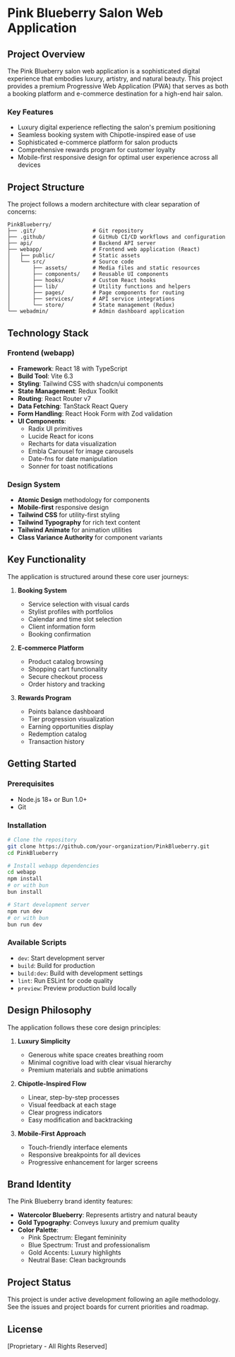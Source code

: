 # Pink Blueberry Salon Web Application

## Project Overview

The Pink Blueberry salon web application is a sophisticated digital experience that embodies luxury, artistry, and natural beauty. This project provides a premium Progressive Web Application (PWA) that serves as both a booking platform and e-commerce destination for a high-end hair salon.

### Key Features
- Luxury digital experience reflecting the salon's premium positioning
- Seamless booking system with Chipotle-inspired ease of use
- Sophisticated e-commerce platform for salon products
- Comprehensive rewards program for customer loyalty
- Mobile-first responsive design for optimal user experience across all devices

## Project Structure

The project follows a modern architecture with clear separation of concerns:

```
PinkBlueberry/
├── .git/                  # Git repository
├── .github/               # GitHub CI/CD workflows and configuration
├── api/                   # Backend API server
├── webapp/                # Frontend web application (React)
│   ├── public/            # Static assets
│   └── src/               # Source code
│       ├── assets/        # Media files and static resources
│       ├── components/    # Reusable UI components
│       ├── hooks/         # Custom React hooks
│       ├── lib/           # Utility functions and helpers
│       ├── pages/         # Page components for routing
│       ├── services/      # API service integrations
│       └── store/         # State management (Redux)
└── webadmin/              # Admin dashboard application
```

## Technology Stack

### Frontend (webapp)
- **Framework**: React 18 with TypeScript
- **Build Tool**: Vite 6.3
- **Styling**: Tailwind CSS with shadcn/ui components
- **State Management**: Redux Toolkit
- **Routing**: React Router v7
- **Data Fetching**: TanStack React Query
- **Form Handling**: React Hook Form with Zod validation
- **UI Components**:
  - Radix UI primitives
  - Lucide React for icons
  - Recharts for data visualization
  - Embla Carousel for image carousels
  - Date-fns for date manipulation
  - Sonner for toast notifications

### Design System
- **Atomic Design** methodology for components
- **Mobile-first** responsive design
- **Tailwind CSS** for utility-first styling
- **Tailwind Typography** for rich text content
- **Tailwind Animate** for animation utilities
- **Class Variance Authority** for component variants

## Key Functionality

The application is structured around these core user journeys:

1. **Booking System**
   - Service selection with visual cards
   - Stylist profiles with portfolios
   - Calendar and time slot selection
   - Client information form
   - Booking confirmation

2. **E-commerce Platform**
   - Product catalog browsing
   - Shopping cart functionality
   - Secure checkout process
   - Order history and tracking

3. **Rewards Program**
   - Points balance dashboard
   - Tier progression visualization
   - Earning opportunities display
   - Redemption catalog
   - Transaction history

## Getting Started

### Prerequisites
- Node.js 18+ or Bun 1.0+
- Git

### Installation

```bash
# Clone the repository
git clone https://github.com/your-organization/PinkBlueberry.git
cd PinkBlueberry

# Install webapp dependencies
cd webapp
npm install
# or with bun
bun install

# Start development server
npm run dev
# or with bun
bun run dev
```

### Available Scripts

- `dev`: Start development server
- `build`: Build for production
- `build:dev`: Build with development settings
- `lint`: Run ESLint for code quality
- `preview`: Preview production build locally

## Design Philosophy

The application follows these core design principles:

1. **Luxury Simplicity**
   - Generous white space creates breathing room
   - Minimal cognitive load with clear visual hierarchy
   - Premium materials and subtle animations

2. **Chipotle-Inspired Flow**
   - Linear, step-by-step processes
   - Visual feedback at each stage
   - Clear progress indicators
   - Easy modification and backtracking

3. **Mobile-First Approach**
   - Touch-friendly interface elements
   - Responsive breakpoints for all devices
   - Progressive enhancement for larger screens

## Brand Identity

The Pink Blueberry brand identity features:

- **Watercolor Blueberry**: Represents artistry and natural beauty
- **Gold Typography**: Conveys luxury and premium quality
- **Color Palette**:
  - Pink Spectrum: Elegant femininity
  - Blue Spectrum: Trust and professionalism
  - Gold Accents: Luxury highlights
  - Neutral Base: Clean backgrounds

## Project Status

This project is under active development following an agile methodology. See the issues and project boards for current priorities and roadmap.

## License

[Proprietary - All Rights Reserved]
